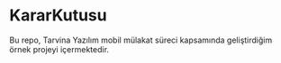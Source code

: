 # KararKutusu
Bu repo, Tarvina Yazılım mobil mülakat süreci kapsamında geliştirdiğim örnek projeyi içermektedir. 
